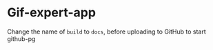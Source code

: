 # Gif-expert-app

Change the name of `build` to `docs`, before uploading to GitHub to start github-pg
